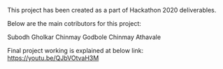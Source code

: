 This project has been created as a part of Hackathon 2020 deliverables.

Below are the main cotributors for this project:

Subodh Gholkar
Chinmay Godbole
Chinmay Athavale

Final project working is explained at below link:
https://youtu.be/QJbVOtvaH3M
